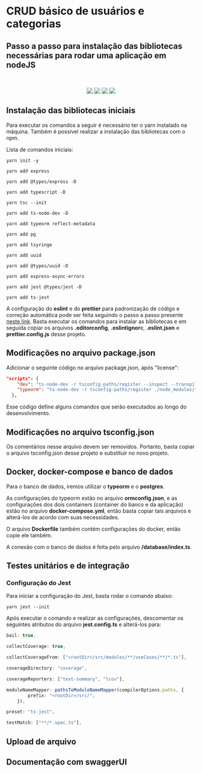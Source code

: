 # CRUD básico de usuários e categorias

## Passo a passo para instalação das bibliotecas necessárias para rodar uma aplicação em nodeJS

</br>

<p align="center">
<img src="https://img.shields.io/badge/Node.js-339933?style=for-the-badge&logo=nodedotjs&logoColor=white" />

<img src="https://img.shields.io/badge/TypeScript-007ACC?style=for-the-badge&logo=typescript&logoColor=white" />

<img src="https://img.shields.io/badge/JavaScript-F7DF1E?style=for-the-badge&logo=javascript&logoColor=black" />

<img src="https://img.shields.io/badge/PostgreSQL-316192?style=for-the-badge&logo=postgresql&logoColor=white" />

</p>

## Instalação das bibliotecas iniciais

Para executar os comandos a seguir é necessário ter o yarn instalado na máquina. Também é possível realizar a instalação das bibliotecas com o npm.

Lista de comandos iniciais:

```
yarn init -y

yarn add express

yarn add @types/express -D

yarn add typescript -D

yarn tsc --init

yarn add ts-node-dev -D

yarn add typeorm reflect-metadata

yarn add pg

yarn add tsyringe

yarn add uuid

yarn add @types/uuid -D

yarn add express-async-errors

yarn add jest @types/jest -D

yarn add ts-jest
```

A configuração do **eslint** e do **prettier** para padronização de código e correção automática pode ser feita seguindo o passo a passo presente [neste link](https://www.notion.so/ESLint-e-Prettier-Trilha-Node-js-d3f3ef576e7f45dfbbde5c25fa662779#eaf6e8bdcabc4d809cdae302e29750da). Basta executar os comandos para instalar as bibliotecas e em seguida copiar os arquivos **.editorconfig**, **.eslintignor**e, **.eslint.json** e **prettier.config.js** desse projeto.

## Modificações no arquivo package.json

Adicionar o seguinte código no arquivo package.json, após "license":
```json
"scripts": {
    "dev": "ts-node-dev -r tsconfig-paths/register --inspect --transpile-only --ignore-watch node_modules --respawn src/shared/infra/http/server.ts",
    "typeorm": "ts-node-dev -r tsconfig-paths/register ./node_modules/typeorm/cli"
  },
```

Esse código define alguns comandos que serão executados ao longo do desenvolvimento.

## Modificações no arquivo tsconfig.json

Os comentários nesse arquivo devem ser removidos. Portanto, basta copiar o arquivo tsconfig.json desse projeto e substituir no novo projeto.

## Docker, docker-compose e banco de dados

Para o banco de dados, iremos utilizar o **typeorm** e o **postgres**.

As configurações do typeorm estão no arquivo **ormconfig.json**, e as configurações dos dois containers (container do banco e da aplicação) estão no arquivo **docker-compose.yml**, então basta copiar tais arquivos e alterá-los de acordo com suas necessidades.

O arquivo **Dockerfile** também contém configurações do docker, então copie ele também.

A conexão com o banco de dados é feita pelo arquivo **/database/index.ts**.

## Testes unitários e de integração

### Configuração do **Jest**

Para iniciar a configuração do Jest, basta rodar o comando abaixo:

```
yarn jest --init
```

Após executar o comando e realizar as configurações, descomentar os seguintes atributos do arquivo **jest.config.ts** e alterá-los para:

```ts
bail: true,

collectCoverage: true,

collectCoverageFrom: ["<rootDir>/src/modules/**/useCases/**/*.ts"],

coverageDirectory: "coverage",

coverageReporters: ["text-summary", "lcov"],

moduleNameMapper: pathsToModuleNameMapper(compilerOptions.paths, {
        prefix: "<rootDir>/src/",
    }),

preset: "ts-jest",

testMatch: ["**/*.spec.ts"],
```






## Upload de arquivo



## Documentação com swaggerUI



